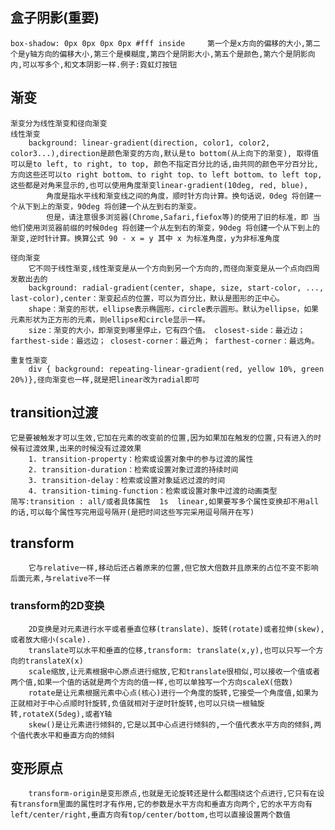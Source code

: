 ## 盒子阴影(重要)
    box-shadow: 0px 0px 0px 0px #fff inside     第一个是x方向的偏移的大小,第二个是y轴方向的偏移大小,第三个是模糊度,第四个是阴影大小,第五个是颜色,第六个是阴影向内,可以写多个,和文本阴影一样.例子:霓虹灯按钮
## 渐变
    渐变分为线性渐变和径向渐变
    线性渐变
        background: linear-gradient(direction, color1, color2, color3...),direction是颜色渐变的方向,默认是to bottom(从上向下的渐变), 取得值可以是to left, to right, to top, 颜色不指定百分比的话,由共同的颜色平分百分比,方向这些还可以to right bottom、to right top、to left bottom、to left top,这些都是对角来显示的,也可以使用角度渐变linear-gradient(10deg, red, blue),
            角度是指水平线和渐变线之间的角度，顺时针方向计算。换句话说，0deg 将创建一个从下到上的渐变，90deg 将创建一个从左到右的渐变。
            但是，请注意很多浏览器(Chrome,Safari,fiefox等)的使用了旧的标准，即 当他们使用浏览器前缀的时候0deg 将创建一个从左到右的渐变，90deg 将创建一个从下到上的渐变,逆时针计算。换算公式 90 - x = y 其中 x 为标准角度，y为非标准角度

    径向渐变
        它不同于线性渐变,线性渐变是从一个方向到另一个方向的,而径向渐变是从一个点向四周发散出去的
        background: radial-gradient(center, shape, size, start-color, ..., last-color),center：渐变起点的位置，可以为百分比，默认是图形的正中心。
        shape：渐变的形状，ellipse表示椭圆形，circle表示圆形。默认为ellipse，如果元素形状为正方形的元素，则ellipse和circle显示一样。
        size：渐变的大小，即渐变到哪里停止，它有四个值。 closest-side：最近边； farthest-side：最远边； closest-corner：最近角； farthest-corner：最远角。

    重复性渐变
        div { background: repeating-linear-gradient(red, yellow 10%, green 20%)},径向渐变也一样,就是把linear改为radial即可
## transition过渡
    它是要被触发才可以生效,它加在元素的改变前的位置,因为如果加在触发的位置,只有进入的时候有过渡效果,出来的时候没有过渡效果
        1. transition-property：检索或设置对象中的参与过渡的属性
        2. transition-duration：检索或设置对象过渡的持续时间
        3. transition-delay：检索或设置对象延迟过渡的时间
        4. transition-timing-function：检索或设置对象中过渡的动画类型
    简写:transition : all/或者具体属性  1s  linear,如果要写多个属性变换却不用all的话,可以每个属性写完用逗号隔开(是把时间这些写完采用逗号隔开在写)

## transform
        它与relative一样,移动后还占着原来的位置,但它放大倍数并且原来的占位不变不影响后面元素,与relative不一样
### transform的2D变换
        2D变换是对元素进行水平或者垂直位移(translate)、旋转(rotate)或者拉伸(skew),或者放大缩小(scale).
        translate可以水平和垂直的位移,transform: translate(x,y),也可以只写一个方向的translateX(x)
        scale缩放,让元素根据中心原点进行缩放,它和translate很相似,可以接收一个值或者两个值,如果一个值的话就是两个方向的值一样,也可以单独写一个方向scaleX(倍数)
        rotate是让元素根据元素中心点(核心)进行一个角度的旋转,它接受一个角度值,如果为正就相对于中心点顺时针旋转,负值就相对于逆时针旋转,也可以只绕一根轴旋转,rotateX(5deg),或者Y轴
        skew()是让元素进行倾斜的,它是以其中心点进行倾斜的,一个值代表水平方向的倾斜,两个值代表水平和垂直方向的倾斜
## 变形原点
        transform-origin是变形原点,也就是无论旋转还是什么都围绕这个点进行,它只有在设有transform里面的属性时才有作用,它的参数是水平方向和垂直方向两个,它的水平方向有left/center/right,垂直方向有top/center/bottom,也可以直接设置两个数值